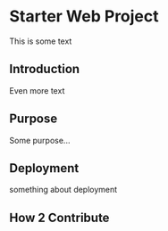 # Starter Web Project

This is some text

## Introduction

Even more text

## Purpose

Some purpose...

## Deployment

something about deployment

## How 2 Contribute